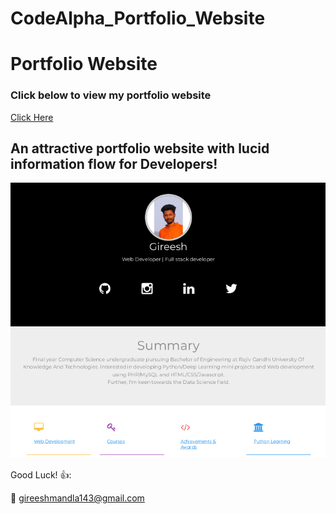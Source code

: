 # CodeAlpha_Portfolio_Website
# Portfolio Website

### Click below to view my portfolio website
[Click Here](https://github.com/Gireesh-Mandla/CodeAlpha_Portfolio_Website)

## An attractive portfolio website with lucid information flow for Developers!


<p align="center"> 
  <kbd>
  	<a href="https://github.com/Gireesh-Mandla/CodeAlpha_Portfolio_Website" target="_blank">
		<img src="image.png"></img>
	</a>
  </kbd>
</p>

Good Luck! :+1::

:e-mail: gireeshmandla143@gmail.com
